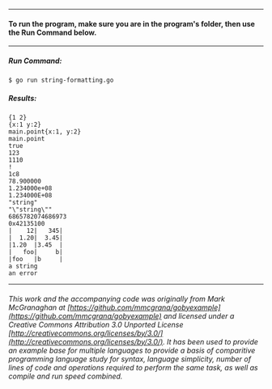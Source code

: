 ___
#### To run the program, make sure you are in the program's folder, then use the Run Command below.
___
##### Run Command:

`$ go run string-formatting.go`

##### Results:
```
{1 2}
{x:1 y:2}
main.point{x:1, y:2}
main.point
true
123
1110
!
1c8
78.900000
1.234000e+08
1.234000E+08
"string"
"\"string\""
6865782074686973
0x42135100
|    12|   345|
|  1.20|  3.45|
|1.20  |3.45  |
|   foo|     b|
|foo   |b     |
a string
an error
```
___
###### This work and the accompanying code was originally from Mark McGranaghan at [https://github.com/mmcgrana/gobyexample](https://github.com/mmcgrana/gobyexample) and licensed under a Creative Commons Attribution 3.0 Unported License [http://creativecommons.org/licenses/by/3.0/](http://creativecommons.org/licenses/by/3.0/). It has been used to provide an example base for multiple languages to provide a basis of comparitive programming language study for syntax, language simplicity, number of lines of code and operations required to perform the same task, as well as compile and run speed combined.